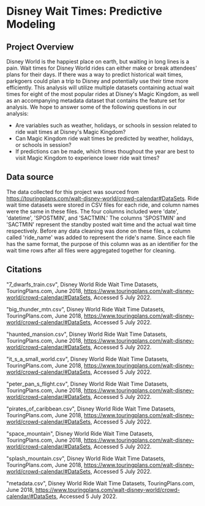 # Disney Wait Times: Predictive Modeling

## Project Overview
Disney World is the happiest place on earth, but waiting in long lines is a pain.  Wait times for Disney World rides can either make or break attendees' plans for their days.  If there was a way to predict historical wait times, parkgoers could plan a trip to Disney and potentially use their time more efficiently.  This analysis will utilize multiple datasets containing actual wait times for eight of the most popular rides at Disney's Magic Kingdom, as well as an accompanying metadata dataset that contains the feature set for analysis.  We hope to answer some of the following questions in our analysis:
* Are variables such as weather, holidays, or schools in session related to ride wait times at Disney's Magic Kingdom?
* Can Magic Kingdom ride wait times be predicted by weather, holidays, or schools in session?
* If predictions can be made, which times thoughout the year are best to visit Magic Kingdom to experience lower ride wait times?



## Data source
The data collected for this project was sourced from https://touringplans.com/walt-disney-world/crowd-calendar#DataSets. Ride wait time datasets were stored in CSV files for each ride, and column names were the same in these files.  The four columns included were 'date', 'datetime', 'SPOSTMIN', and 'SACTMIN.'  The columns 'SPOSTMIN' and 'SACTMIN' represent the standby posted wait time and the actual wait time respectively.  Before any data cleaning was done on these files, a column called 'ride_name' was added to represent the ride's name.  Since each file has the same format, the purpose of this column was as an identifier for the wait time rows after all files were aggregated together for cleaning.

## Citations
"7_dwarfs_train.csv", Disney World Ride Wait Time Datasets, TouringPlans.com, June 2018, 
    https://www.touringplans.com/walt-disney-world/crowd-calendar/#DataSets, Accessed 5 July 2022.

"big_thunder_mtn.csv", Disney World Ride Wait Time Datasets, TouringPlans.com, June 2018, 
    https://www.touringplans.com/walt-disney-world/crowd-calendar/#DataSets, Accessed 5 July 2022.

"haunted_mansion.csv", Disney World Ride Wait Time Datasets, TouringPlans.com, June 2018, 
    https://www.touringplans.com/walt-disney-world/crowd-calendar/#DataSets, Accessed 5 July 2022.

"it_s_a_small_world.csv", Disney World Ride Wait Time Datasets, TouringPlans.com, June 2018, 
    https://www.touringplans.com/walt-disney-world/crowd-calendar/#DataSets, Accessed 5 July 2022.

"peter_pan_s_flight.csv", Disney World Ride Wait Time Datasets, TouringPlans.com, June 2018, 
    https://www.touringplans.com/walt-disney-world/crowd-calendar/#DataSets, Accessed 5 July 2022.

"pirates_of_caribbean.csv", Disney World Ride Wait Time Datasets, TouringPlans.com, June 2018, 
    https://www.touringplans.com/walt-disney-world/crowd-calendar/#DataSets, Accessed 5 July 2022.

"space_mountain", Disney World Ride Wait Time Datasets, TouringPlans.com, June 2018, 
    https://www.touringplans.com/walt-disney-world/crowd-calendar/#DataSets, Accessed 5 July 2022.

"splash_mountain.csv", Disney World Ride Wait Time Datasets, TouringPlans.com, June 2018, 
    https://www.touringplans.com/walt-disney-world/crowd-calendar/#DataSets, Accessed 5 July 2022.

"metadata.csv", Disney World Ride Wait Time Datasets, TouringPlans.com, June 2018, 
    https://www.touringplans.com/walt-disney-world/crowd-calendar/#DataSets, Accessed 5 July 2022.